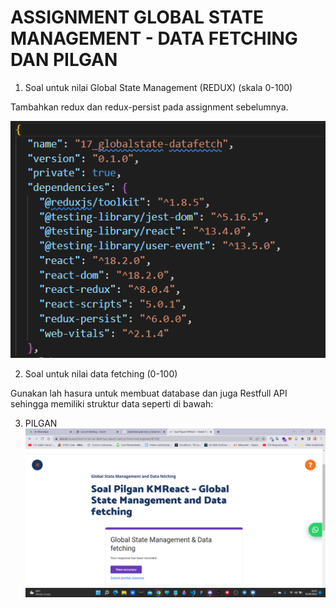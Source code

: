 # ASSIGNMENT GLOBAL STATE MANAGEMENT - DATA FETCHING DAN PILGAN

1. Soal untuk nilai Global State Management (REDUX) (skala 0-100)

Tambahkan redux dan redux-persist pada assignment sebelumnya.

![image](../screenshoots/redux%20&%20redux-persist.png)

2. Soal untuk nilai data fetching (0-100)

Gunakan lah hasura untuk membuat database dan juga Restfull API sehingga memiliki struktur data seperti di bawah:

3. PILGAN
   ![image](../screenshoots/pilgan%20global%20state%20management%20and%20data%20fetching.png)
